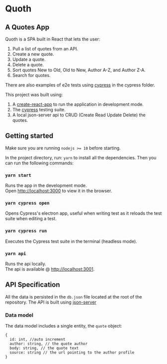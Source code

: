 # Quoth

## A Quotes App

Quoth is a SPA built in React that lets the user:

1. Pull a list of quotes from an API.
2. Create a new quote.
3. Update a quote.
4. Delete a quote.
5. Sort quotes New to Old, Old to New, Author A-Z, and Author Z-A.
6. Search for quotes.

There are also examples of e2e tests using [cypress](https://www.cypress.io) in the cypress folder.

This project was built using:

1. A [create-react-app](https://facebook.github.io/create-react-app/docs/) to run the application in development mode.
2. The [cypress](https://www.cypress.io/) testing suite.
3. A local json-server api to CRUD (Create Read Update Delete) the quotes.

## Getting started

Make sure you are running `nodejs >= 10` before starting.

In the project directory, run: `yarn` to install all the dependencies. Then you can run the following commands:

### `yarn start`

Runs the app in the development mode.<br>
Open [http://localhost:3000](http://localhost:3000) to view it in the browser.

### `yarn cypress open`

Opens Cypress's electron app, useful when writing test as it reloads the test suite when editing a test.

### `yarn cypress run`

Executes the Cypress test suite in the terminal (headless mode).

### `yarn api`

Runs the api locally.<br>
The api is available @ [http://localhost:3001](http://localhost:3001).

## API Specification

All the data is persisted in the `db.json` file located at the root of the repository. The API is built using [json-server](https://github.com/typicode/json-server)

### Data model

The data model includes a single entity, the `quote` object:

```
{
  id: int, //auto increment
  author: string, // the quote author
  body: string, // the quote text
  source: string // the url pointing to the author profile
}
```